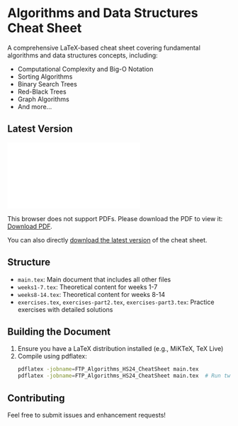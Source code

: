 # Algorithms and Data Structures Cheat Sheet

A comprehensive LaTeX-based cheat sheet covering fundamental algorithms and data structures concepts, including:
- Computational Complexity and Big-O Notation
- Sorting Algorithms
- Binary Search Trees
- Red-Black Trees
- Graph Algorithms
- And more...

## Latest Version
<object data="FTP_Algorithms_HS24_CheatSheet.pdf" type="application/pdf" width="100%" height="600px">
    <embed src="FTP_Algorithms_HS24_CheatSheet.pdf">
        <p>This browser does not support PDFs. Please download the PDF to view it: 
        <a href="FTP_Algorithms_HS24_CheatSheet.pdf">Download PDF</a>.</p>
    </embed>
</object>

You can also directly [download the latest version](FTP_Algorithms_HS24_CheatSheet.pdf) of the cheat sheet.

## Structure
- `main.tex`: Main document that includes all other files
- `weeks1-7.tex`: Theoretical content for weeks 1-7
- `weeks8-14.tex`: Theoretical content for weeks 8-14
- `exercises.tex`, `exercises-part2.tex`, `exercises-part3.tex`: Practice exercises with detailed solutions

## Building the Document
1. Ensure you have a LaTeX distribution installed (e.g., MiKTeX, TeX Live)
2. Compile using pdflatex:
   ```bash
   pdflatex -jobname=FTP_Algorithms_HS24_CheatSheet main.tex
   pdflatex -jobname=FTP_Algorithms_HS24_CheatSheet main.tex  # Run twice for proper TOC generation
   ```

## Contributing
Feel free to submit issues and enhancement requests!
